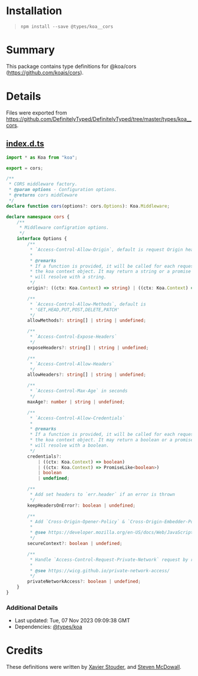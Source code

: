 # Installation
> `npm install --save @types/koa__cors`

# Summary
This package contains type definitions for @koa/cors (https://github.com/koajs/cors).

# Details
Files were exported from https://github.com/DefinitelyTyped/DefinitelyTyped/tree/master/types/koa__cors.
## [index.d.ts](https://github.com/DefinitelyTyped/DefinitelyTyped/tree/master/types/koa__cors/index.d.ts)
````ts
import * as Koa from "koa";

export = cors;

/**
 * CORS middleware factory.
 * @param options - Configuration options.
 * @returns cors middleware
 */
declare function cors(options?: cors.Options): Koa.Middleware;

declare namespace cors {
    /**
     * Middleware configration options.
     */
    interface Options {
        /**
         * `Access-Control-Allow-Origin`, default is request Origin header.
         *
         * @remarks
         * If a function is provided, it will be called for each request with
         * the koa context object. It may return a string or a promise that
         * will resolve with a string.
         */
        origin?: ((ctx: Koa.Context) => string) | ((ctx: Koa.Context) => PromiseLike<string>) | string | undefined;

        /**
         * `Access-Control-Allow-Methods`, default is
         * 'GET,HEAD,PUT,POST,DELETE,PATCH'
         */
        allowMethods?: string[] | string | undefined;

        /**
         * `Access-Control-Expose-Headers`
         */
        exposeHeaders?: string[] | string | undefined;

        /**
         * `Access-Control-Allow-Headers`
         */
        allowHeaders?: string[] | string | undefined;

        /**
         * `Access-Control-Max-Age` in seconds
         */
        maxAge?: number | string | undefined;

        /**
         * `Access-Control-Allow-Credentials`
         *
         * @remarks
         * If a function is provided, it will be called for each request with
         * the koa context object. It may return a boolean or a promise that
         * will resolve with a boolean.
         */
        credentials?:
            | ((ctx: Koa.Context) => boolean)
            | ((ctx: Koa.Context) => PromiseLike<boolean>)
            | boolean
            | undefined;

        /**
         * Add set headers to `err.header` if an error is thrown
         */
        keepHeadersOnError?: boolean | undefined;

        /**
         * Add `Cross-Origin-Opener-Policy` & `Cross-Origin-Embedder-Policy` to response headers
         *
         * @see https://developer.mozilla.org/en-US/docs/Web/JavaScript/Reference/Global_Objects/SharedArrayBuffer/Planned_changes
         */
        secureContext?: boolean | undefined;

        /**
         * Handle `Access-Control-Request-Private-Network` request by return `Access-Control-Allow-Private-Network`
         *
         * @see https://wicg.github.io/private-network-access/
         */
        privateNetworkAccess?: boolean | undefined;
    }
}

````

### Additional Details
 * Last updated: Tue, 07 Nov 2023 09:09:38 GMT
 * Dependencies: [@types/koa](https://npmjs.com/package/@types/koa)

# Credits
These definitions were written by [Xavier Stouder](https://github.com/Xstoudi), and [Steven McDowall](https://github.com/sjmcdowall).
